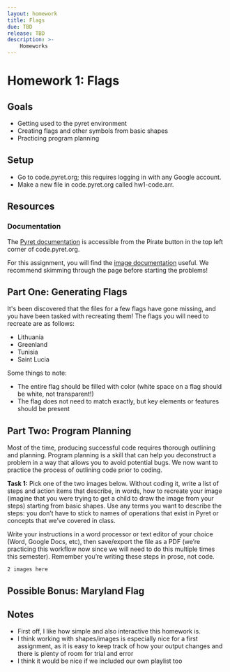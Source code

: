 ```yaml
---
layout: homework
title: Flags
due: TBD
release: TBD
description: >-
    Homeworks
---
```


# Homework 1: Flags

## Goals
- Getting used to the pyret environment
- Creating flags and other symbols from basic shapes
- Practicing program planning

## Setup
- Go to code.pyret.org; this requires logging in with any Google account.
- Make a new file in code.pyret.org called hw1-code.arr.

## Resources

### Documentation

The [Pyret documentation](https://www.pyret.org/docs/latest/) is accessible from the Pirate button in the top left corner of code.pyret.org.

For this assignment, you will find the [image documentation](https://www.pyret.org/docs/latest/image.html) useful. We recommend skimming through the page before starting the problems!
<br>

## Part One: Generating Flags

It's been discovered that the files for a few flags have gone missing, and you have been tasked with recreating them!
The flags you will need to recreate are as follows:
- Lithuania
- Greenland
- Tunisia
- Saint Lucia

Some things to note:
- The entire flag should be filled with color (white space on a flag should be white, not transparent!)
- The flag does not need to match exactly, but key elements or features should be present

## Part Two: Program Planning 

Most of the time, producing successful code requires thorough outlining and planning. Program planning is a skill that can help you deconstruct a problem in a way that allows you to avoid potential bugs. We now want to practice the process of outlining code prior to coding.

<b>Task 1:</b> Pick one of the two images below. Without coding it, write a list of steps and action items that describe, in words, how to recreate your image (imagine that you were trying to get a child to draw the image from your steps) starting from basic shapes. Use any terms you want to describe the steps: you don’t have to stick to names of operations that exist in Pyret or concepts that we’ve covered in class.

Write your instructions in a word processor or text editor of your choice (Word, Google Docs, etc), then save/export the file as a PDF (we’re practicing this workflow now since we will need to do this multiple times this semester). Remember you’re writing these steps in prose, not code.

`2 images here`

## Possible Bonus: Maryland Flag

## Notes
- First off, I like how simple and also interactive this homework is.
- I think working with shapes/images is especially nice for a first assignment, as it is easy to keep track of how your output changes and there is plenty of room for trial and error
- I think it would be nice if we included our own playlist too
